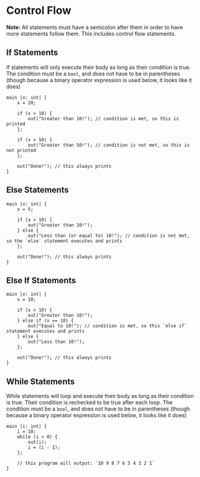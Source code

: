 # Control Flow

**Note:** All statements must have a semicolon after them in order to have more statements follow them. This includes control flow statements.

## If Statements
If statements will only execute their body as long as their condition is true. The condition must be a `bool`, and does not have to be in parentheses (though because a binary operator expression is used below, it looks like it does)

```
main |x: int| {
    x = 20;

    if (x > 10) {
        out("Greater than 10!"); // condition is met, so this is printed
    };

    if (x > 50) {
        out("Greater than 50!"); // condition is not met, so this is not printed
    };

    out("Done!"); // this always prints
}
```

## Else Statements
```
main |x: int| {
    x = 5;

    if (x > 10) {
        out("Greater than 10!");
    } else {
        out("Less than (or equal to) 10!"); // condition is not met, so the `else` statement executes and prints
    };

    out("Done!"); // this always prints
}
```

## Else If Statements
```
main |x: int| {
    x = 10;

    if (x > 10) {
        out("Greater than 10!");
    } else if (x == 10) {
        out("Equal to 10!"); // condition is met, so this `else if` statement executes and prints
    } else {
        out("Less than 10!");
    };

    out("Done!"); // this always prints
}
```

## While Statements
While statements will loop and execute their body as long as their condition is true. Their condition is rechecked to be true after each loop. The condition must be a `bool`, and does not have to be in parentheses (though because a binary operator expression is used below, it looks like it does)

```
main |i: int| {
    i = 10;
    while (i > 0) {
        out(i);
        i = (i - 1);
    };

    // this program will output: `10 9 8 7 6 5 4 3 2 1`
}
```
